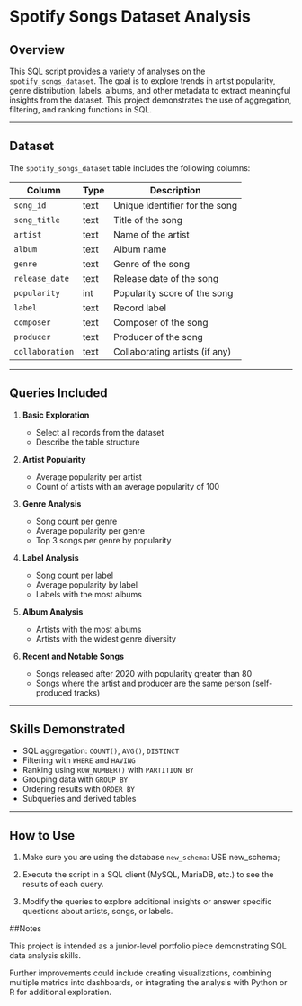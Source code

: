 # Spotify Songs Dataset Analysis

## Overview
This SQL script provides a variety of analyses on the `spotify_songs_dataset`. The goal is to explore trends in artist popularity, genre distribution, labels, albums, and other metadata to extract meaningful insights from the dataset. This project demonstrates the use of aggregation, filtering, and ranking functions in SQL.

---

## Dataset
The `spotify_songs_dataset` table includes the following columns:

| Column | Type | Description |
|--------|------|-------------|
| `song_id` | text | Unique identifier for the song |
| `song_title` | text | Title of the song |
| `artist` | text | Name of the artist |
| `album` | text | Album name |
| `genre` | text | Genre of the song |
| `release_date` | text | Release date of the song |
| `popularity` | int | Popularity score of the song |
| `label` | text | Record label |
| `composer` | text | Composer of the song |
| `producer` | text | Producer of the song |
| `collaboration` | text | Collaborating artists (if any) |

---

## Queries Included

1. **Basic Exploration**  
   - Select all records from the dataset  
   - Describe the table structure  

2. **Artist Popularity**  
   - Average popularity per artist  
   - Count of artists with an average popularity of 100  

3. **Genre Analysis**  
   - Song count per genre  
   - Average popularity per genre  
   - Top 3 songs per genre by popularity  

4. **Label Analysis**  
   - Song count per label  
   - Average popularity by label  
   - Labels with the most albums  

5. **Album Analysis**  
   - Artists with the most albums  
   - Artists with the widest genre diversity  

6. **Recent and Notable Songs**  
   - Songs released after 2020 with popularity greater than 80  
   - Songs where the artist and producer are the same person (self-produced tracks)  

---

## Skills Demonstrated
- SQL aggregation: `COUNT()`, `AVG()`, `DISTINCT`  
- Filtering with `WHERE` and `HAVING`  
- Ranking using `ROW_NUMBER()` with `PARTITION BY`  
- Grouping data with `GROUP BY`  
- Ordering results with `ORDER BY`  
- Subqueries and derived tables  

---

## How to Use
1. Make sure you are using the database `new_schema`:
USE new_schema;

2. Execute the script in a SQL client (MySQL, MariaDB, etc.) to see the results of each query.

3. Modify the queries to explore additional insights or answer specific questions about artists, songs, or labels.

##Notes

This project is intended as a junior-level portfolio piece demonstrating SQL data analysis skills.

Further improvements could include creating visualizations, combining multiple metrics into dashboards, or integrating the analysis with Python or R for additional exploration.
```sql